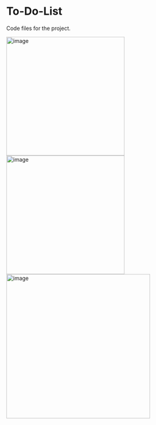 # To-Do-List
Code files for the project.

<img width="310" alt="image" src="https://github.com/VennamVenkataSivaNagaSaiMohan/To-Do-List/assets/76605638/c481842c-ba82-41c8-aa36-056201b2efcd">
<img width="310" alt="image" src="https://github.com/VennamVenkataSivaNagaSaiMohan/To-Do-List/assets/76605638/c3c29a3c-2bfb-42ef-b911-b96d21be006b">
<img width="377" alt="image" src="https://github.com/VennamVenkataSivaNagaSaiMohan/To-Do-List/assets/76605638/13151e0f-4064-46a5-a4b6-250ccc762d34">
